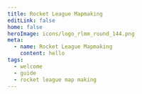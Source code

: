 ```yaml
---
title: Rocket League Mapmaking
editLink: false
home: false
heroImage: icons/logo_rlmm_round_144.png
meta:
  - name: Rocket League Mapmaking
    content: hello
tags:
  - welcome
  - guide
  - rocket league map making
---
```


<HeroComponent/>

<Contest2Component/>

<ContestComponent/>

<SocialsComponent/>

<FooterComponent/>

<style scoped>

.theme-default-content:not(.custom) {
  background-color: #000000;
  max-width: 100%;
  margin: 0px;
  padding: 0px;
}

</style>
